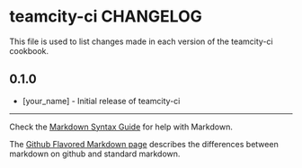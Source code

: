 teamcity-ci CHANGELOG
=====================

This file is used to list changes made in each version of the teamcity-ci cookbook.

0.1.0
-----
- [your_name] - Initial release of teamcity-ci

- - -
Check the [Markdown Syntax Guide](http://daringfireball.net/projects/markdown/syntax) for help with Markdown.

The [Github Flavored Markdown page](http://github.github.com/github-flavored-markdown/) describes the differences between markdown on github and standard markdown.
